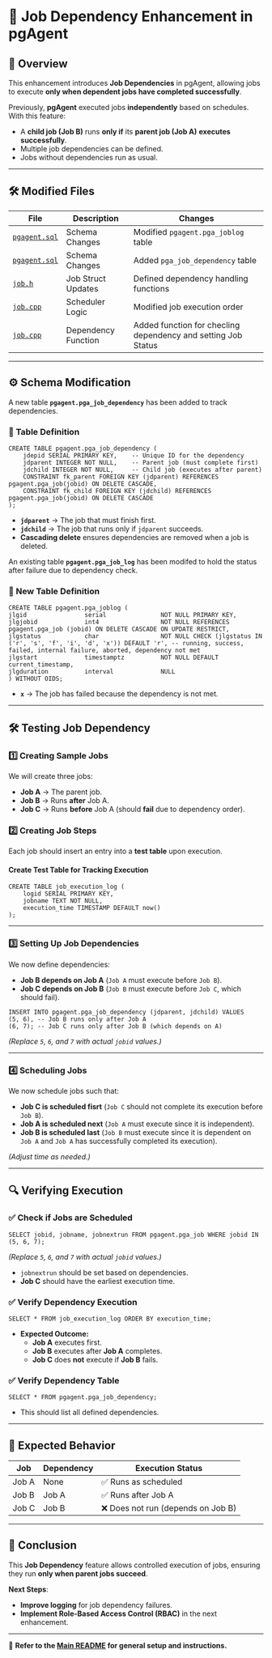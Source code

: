 # 🚀 Job Dependency Enhancement in pgAgent  

## 📌 Overview  
This enhancement introduces **Job Dependencies** in pgAgent, allowing jobs to execute **only when dependent jobs have completed successfully**.  

Previously, **pgAgent** executed jobs **independently** based on schedules. With this feature:  
- A **child job (Job B)** runs **only if** its **parent job (Job A)** **executes successfully**.  
- Multiple job dependencies can be defined.  
- Jobs without dependencies run as usual.  

---

## 🛠️ Modified Files  

| File | Description | Changes |
|------|------------|---------|
| [`pgagent.sql`](https://github.com/brianchristy/Enhancement-to-pgAgent/blob/main/pgagent/sql/pgagent.sql#L123) | Schema Changes | Modified `pgagent.pga_joblog` table |
| [`pgagent.sql`](https://github.com/brianchristy/Enhancement-to-pgAgent/blob/main/pgagent/sql/pgagent.sql#L148-L155) | Schema Changes | Added `pga_job_dependency` table |
| [`job.h`](https://github.com/brianchristy/Enhancement-to-pgAgent/blob/main/pgagent/include/job.h#L29-30) | Job Struct Updates | Defined dependency handling functions |
| [`job.cpp`](https://github.com/brianchristy/Enhancement-to-pgAgent/blob/main/pgagent/job.cpp#L487-L499) | Scheduler Logic | Modified job execution order |
| [`job.cpp`](https://github.com/brianchristy/Enhancement-to-pgAgent/blob/main/pgagent/job.cpp#L75-L124) | Dependency Function | Added function for checling dependency and setting Job Status|
---

## ⚙️ Schema Modification  

A new table **`pgagent.pga_job_dependency`** has been added to track dependencies.  

### 📌 Table Definition  
```
CREATE TABLE pgagent.pga_job_dependency (
    jdepid SERIAL PRIMARY KEY,    -- Unique ID for the dependency
    jdparent INTEGER NOT NULL,    -- Parent job (must complete first)
    jdchild INTEGER NOT NULL,     -- Child job (executes after parent)
    CONSTRAINT fk_parent FOREIGN KEY (jdparent) REFERENCES pgagent.pga_job(jobid) ON DELETE CASCADE,
    CONSTRAINT fk_child FOREIGN KEY (jdchild) REFERENCES pgagent.pga_job(jobid) ON DELETE CASCADE
);
```
- **`jdparent`** → The job that must finish first.  
- **`jdchild`** → The job that runs only if `jdparent` succeeds.  
- **Cascading delete** ensures dependencies are removed when a job is deleted.  

An existing table **`pgagent.pga_job_log`** has been modifed to hold the status after failure due to dependency check.  

### 📌 New Table Definition  
```
CREATE TABLE pgagent.pga_joblog (
jlgid                serial               NOT NULL PRIMARY KEY,
jlgjobid             int4                 NOT NULL REFERENCES pgagent.pga_job (jobid) ON DELETE CASCADE ON UPDATE RESTRICT,
jlgstatus            char                 NOT NULL CHECK (jlgstatus IN ('r', 's', 'f', 'i', 'd', 'x')) DEFAULT 'r', -- running, success, failed, internal failure, aborted, dependency not met
jlgstart             timestamptz          NOT NULL DEFAULT current_timestamp,
jlgduration          interval             NULL
) WITHOUT OIDS;
```
- **`x`** → The job has failed because the dependency is not met.  

---

## 🛠️ Testing Job Dependency  

### **1️⃣ Creating Sample Jobs**  

We will create three jobs:  
- **Job A** → The parent job.  
- **Job B** → Runs **after** Job A.  
- **Job C** → Runs **before** Job A (should **fail** due to dependency order).  


### **2️⃣ Creating Job Steps**  

Each job should insert an entry into a **test table** upon execution.  

#### **Create Test Table for Tracking Execution**  
```
CREATE TABLE job_execution_log (
    logid SERIAL PRIMARY KEY,
    jobname TEXT NOT NULL,
    execution_time TIMESTAMP DEFAULT now()
);
```


---

### **3️⃣ Setting Up Job Dependencies**  

We now define dependencies:  
- **Job B depends on Job A** (`Job A` must execute before `Job B`).  
- **Job C depends on Job B** (`Job B` must execute before `Job C`, which should fail).  

```
INSERT INTO pgagent.pga_job_dependency (jdparent, jdchild) VALUES 
(5, 6), -- Job B runs only after Job A
(6, 7); -- Job C runs only after Job B (which depends on A)
```
*(Replace `5`, `6`, and `7` with actual `jobid` values.)*  

---

### **4️⃣ Scheduling Jobs**  

We now schedule jobs such that:  
- **Job C is scheduled fisrt** (`Job C` should not complete its execution before `Job B`).  
- **Job A is scheduled next** (`Job A` must execute since it is independent).  
- **Job B is scheduled last** (`Job B` must execute since it is dependent on `Job A` and `Job A` has successfully completed its execution).  

*(Adjust time as needed.)*  

---

## 🔍 Verifying Execution  

### ✅ Check if Jobs are Scheduled  
```
SELECT jobid, jobname, jobnextrun FROM pgagent.pga_job WHERE jobid IN (5, 6, 7);
```
*(Replace `5`, `6`, and `7` with actual `jobid` values.)*  

- `jobnextrun` should be set based on dependencies.  
- **Job C** should have the earliest execution time.  

### ✅ Verify Dependency Execution  
```
SELECT * FROM job_execution_log ORDER BY execution_time;
```
- **Expected Outcome:**  
  - **Job A** executes first.  
  - **Job B** executes after **Job A** completes.  
  - **Job C** does **not** execute if **Job B** fails.  

### ✅ Verify Dependency Table  
```
SELECT * FROM pgagent.pga_job_dependency;
```
- This should list all defined dependencies.  

---

## 📅 Expected Behavior  

| Job  | Dependency | Execution Status |
|------|-----------|------------------|
| Job A | None | ✅ Runs as scheduled |
| Job B | Job A | ✅ Runs after Job A |
| Job C | Job B | ❌ Does not run (depends on Job B) |

---

## 📝 Conclusion  

This **Job Dependency** feature allows controlled execution of jobs, ensuring they run **only when parent jobs succeed**.  

**Next Steps**:  
- **Improve logging** for job dependency failures.  
- **Implement Role-Based Access Control (RBAC)** in the next enhancement.  

---

📖 **Refer to the [Main README](https://github.com/brianchristy/Enhancement-to-pgAgent/blob/main/README.md) for general setup and instructions.**  
